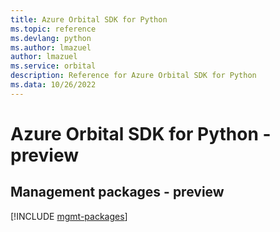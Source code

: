 ```yaml
---
title: Azure Orbital SDK for Python
ms.topic: reference
ms.devlang: python
ms.author: lmazuel
author: lmazuel
ms.service: orbital
description: Reference for Azure Orbital SDK for Python
ms.data: 10/26/2022
---
```

# Azure Orbital SDK for Python - preview

## Management packages - preview
[!INCLUDE [mgmt-packages](orbital-mgmt-index.md)]